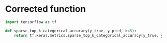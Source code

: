 # Corrected function
```python
import tensorflow as tf

def sparse_top_k_categorical_accuracy(y_true, y_pred, k=5):
    return tf.keras.metrics.sparse_top_k_categorical_accuracy(y_true, y_pred, k)
```